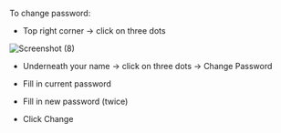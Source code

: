 To change password:

- Top right corner -> click on three dots

![Screenshot (8)](https://github.com/user-attachments/assets/2d5b0d53-af5e-4350-972b-2809ec118248)


- Underneath your name -> click on three dots -> Change Password 

- Fill in current password 

- Fill in new password (twice) 

- Click Change 
